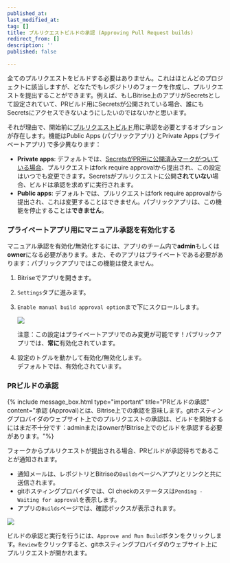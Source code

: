 ```yaml
---
published_at:
last_modified_at:
tag: []
title: プルリクエストビルドの承認 (Approving Pull Request builds)
redirect_from: []
description: ''
published: false

---
```

全てのプルリクエストをビルドする必要はありません。これはほとんどのプロジェクトに該当しますが、どなたでもレポジトリのフォークを作成し、プルリクエストを提出することができます。例えば、もしBitrise上のアプリがSecretsとして設定されていて、PRビルド用にSecretsが公開されている場合、誰にもSecretsにアクセスできないようにしたいのではないかと思います。

それが理由で、開始前に[プルリクエストビルド](/jp/builds/triggering-builds/trigger-pull-request/)用に承認を必要とするオプションが存在します。機能はPublic Apps (パブリックアプリ) とPrivate Apps (プライベートアプリ) で多少異なります：

* **Private apps**: デフォルトでは、[SecretsがPR用に公開済みマークがついている場合](/jp/builds/env-vars-secret-env-vars/#editing-a-secret-env-var)、プルリクエストはfork require approvalから提出され、この設定はいつでも変更できます。Secretsがプルリクエストに公開**されていない**場合、ビルドは承認を求めずに実行されます。
* **Public apps**: デフォルトでは、プルリクエストはfork require approvalから提出され、これは変更することはできません。パブリックアプリは、この機能を停止することは**できません**。

### プライベートアプリ用にマニュアル承認を有効化する

マニュアル承認を有効化/無効化するには、アプリのチーム内で**admin**もしくは**owner**になる必要があります。また、そのアプリはプライベートである必要があります：パブリックアプリではこの機能は使えません。

1. Bitriseでアプリを開きます。
2. `Settings`タブに進みます。
3. `Enable manual build approval option`まで下にスクロールします。

   ![](/img/setting-enable-1.png)

   注意：この設定はプライベートアプリでのみ変更が可能です！パブリックアプリでは、**常に**有効化されています。
4. 設定のトグルを動かして有効化/無効化します。  
   デフォルトでは、有効化されています。

### PRビルドの承認

{% include message_box.html type="important" title="PRビルドの承認" content="承認 (Approval)とは、Bitrise上での承認を意味します。gitホスティングプロバイダのウェブサイト上でのプルリクエストの承認は、ビルドを開始するにはまだ不十分です：adminまたはownerがBitrise上でのビルドを承認する必要があります。"%}

フォークからプルリクエストが提出される場合、PRビルドが承認待ちであることが通知されます。

* 通知メールは、レポジトリとBitriseの`Builds`ページへアプリとリンクと共に送信されます。
* gitホスティングプロバイダでは、CI checkのステータスは`Pending - Waiting for approval`を表示します。
* アプリの`Builds`ページでは、確認ボックスが表示されます。

![](/img/waiting-for-approval-2.png)

ビルドの承認と実行を行うには、`Approve and Run Build`ボタンをクリックします。`Review`をクリックすると、gitホスティングプロバイダのウェブサイト上にプルリクエストが開かれます。